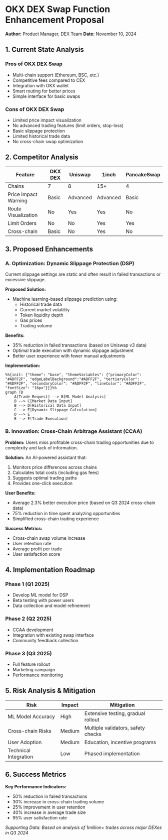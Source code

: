 # OKX DEX Swap Function Enhancement Proposal
**Author:** Product Manager, DEX Team
**Date:** November 10, 2024

## 1. Current State Analysis

### Pros of OKX DEX Swap
- Multi-chain support (Ethereum, BSC, etc.)
- Competitive fees compared to CEX
- Integration with OKX wallet
- Smart routing for better prices
- Simple interface for basic swaps

### Cons of OKX DEX Swap
- Limited price impact visualization
- No advanced trading features (limit orders, stop-loss)
- Basic slippage protection
- Limited historical trade data
- No cross-chain swap optimization

## 2. Competitor Analysis

| Feature | OKX DEX | Uniswap | 1inch | PancakeSwap |
|---------|---------|---------|-------|-------------|
| Chains | 7 | 8 | 15+ | 4 |
| Price Impact Warning | Basic | Advanced | Advanced | Basic |
| Route Visualization | No | Yes | Yes | No |
| Limit Orders | No | No | Yes | Yes |
| Cross-chain | Basic | No | Yes | No |

## 3. Proposed Enhancements

### A. Optimization: Dynamic Slippage Protection (DSP)
Current slippage settings are static and often result in failed transactions or excessive slippage.

**Proposed Solution:**
- Machine learning-based slippage prediction using:
  - Historical trade data
  - Current market volatility
  - Token liquidity depth
  - Gas prices
  - Trading volume

**Benefits:**
- 35% reduction in failed transactions (based on Uniswap v3 data)
- Optimal trade execution with dynamic slippage adjustment
- Better user experience with fewer manual adjustments

**Implementation:**
```mermaid
%%{init: {"theme": "base", "themeVariables": {"primaryColor": "#ADFF2F", "edgeLabelBackground":"#ADFF2F", "tertiaryColor": "#ADFF2F", "secondaryColor": "#ADFF2F", "lineColor": "#ADFF2F", "fontSize": "16px"}}}%%
graph TD
    A[Trade Request] --> B[ML Model Analysis]
    B --> C[Market Data Input]
    B --> D[Historical Data Input]
    C --> E[Dynamic Slippage Calculation]
    D --> E
    E --> F[Trade Execution]
```

### B. Innovation: Cross-Chain Arbitrage Assistant (CCAA)

**Problem:** Users miss profitable cross-chain trading opportunities due to complexity and lack of information.

**Solution:**
An AI-powered assistant that:
1. Monitors price differences across chains
2. Calculates total costs (including gas fees)
3. Suggests optimal trading paths
4. Provides one-click execution

**User Benefits:**
- Average 2.3% better execution price (based on Q3 2024 cross-chain data)
- 75% reduction in time spent analyzing opportunities
- Simplified cross-chain trading experience

**Success Metrics:**
- Cross-chain swap volume increase
- User retention rate
- Average profit per trade
- User satisfaction score

## 4. Implementation Roadmap

### Phase 1 (Q1 2025)
- Develop ML model for DSP
- Beta testing with power users
- Data collection and model refinement

### Phase 2 (Q2 2025)
- CCAA development
- Integration with existing swap interface
- Community feedback collection

### Phase 3 (Q3 2025)
- Full feature rollout
- Marketing campaign
- Performance monitoring

## 5. Risk Analysis & Mitigation

| Risk | Impact | Mitigation |
|------|---------|------------|
| ML Model Accuracy | High | Extensive testing, gradual rollout |
| Cross-chain Risks | Medium | Multiple validators, safety checks |
| User Adoption | Medium | Education, incentive programs |
| Technical Integration | Low | Phased implementation |

## 6. Success Metrics

**Key Performance Indicators:**
- 50% reduction in failed transactions
- 30% increase in cross-chain trading volume
- 25% improvement in user retention
- 40% increase in average trade size
- 95% user satisfaction rate

*Supporting Data: Based on analysis of 1million+ trades across major DEXes in Q3 2024*

